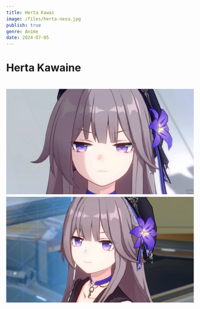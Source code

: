 ```yaml
---
title: Herta Kawai
image: /files/herta-nesu.jpg
publish: true
genre: Anime
date: 2024-07-05
---
```

# **Herta Kawaine**

# ![](/files/herta-nesu.jpg)![](/files/herta.jpg)